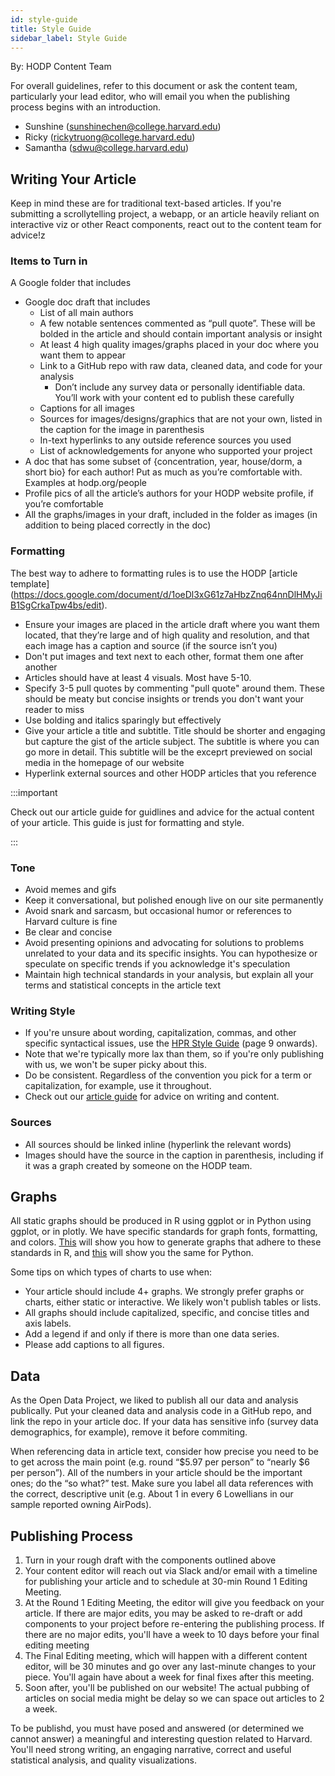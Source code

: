```yaml
---
id: style-guide
title: Style Guide
sidebar_label: Style Guide
---
```


By: HODP Content Team

For overall guidelines, refer to this document or ask the content team, particularly your lead editor, who will email you when the publishing process begins with an introduction.
- Sunshine (sunshinechen@college.harvard.edu)
- Ricky (rickytruong@college.harvard.edu)
- Samantha (sdwu@college.harvard.edu)

## Writing Your Article

Keep in mind these are for traditional text-based articles. If you're submitting a scrollytelling project, a webapp, or an article heavily reliant on interactive viz or other React components, react out to the content team for advice!z

### Items to Turn in
A Google folder that includes
- Google doc draft that includes 
  - List of all main authors
  - A few notable sentences commented as “pull quote”. These will be bolded in the article and should contain important analysis or insight
  - At least 4 high quality images/graphs placed in your doc where you want them to appear
  - Link to a GitHub repo with raw data, cleaned data, and code for your analysis
    - Don’t include any survey data or personally identifiable data. You’ll work with your content ed to publish these carefully
  - Captions for all images
  - Sources for images/designs/graphics that are not your own, listed in the caption for the image in parenthesis
  - In-text hyperlinks to any outside reference sources you used
  - List of acknowledgements for anyone who supported your project
- A doc that has some subset of {concentration, year, house/dorm, a short bio} for each author! Put as much as you’re comfortable with. Examples at hodp.org/people
- Profile pics of all the article’s authors for your HODP website profile, if you’re comfortable
- All the graphs/images in your draft, included in the folder as images (in addition to being placed correctly in the doc)


### Formatting
The best way to adhere to formatting rules is to use the HODP [article template] (https://docs.google.com/document/d/1oeDl3xG61z7aHbzZnq64nnDlHMyJiB1SgCrkaTpw4bs/edit). 
- Ensure your images are placed in the article draft where you want them located, that they’re large and of high quality and resolution, and that each image has a caption and source (if the source isn’t you)
- Don't put images and text next to each other, format them one after another
- Articles should have at least 4 visuals. Most have 5-10. 
- Specify 3-5 pull quotes by commenting "pull quote" around them. These should be meaty but concise insights or trends you don't want your reader to miss
- Use bolding and italics sparingly but effectively
- Give your article a title and subtitle. Title should be shorter and engaging but capture the gist of the article subject. The subtitle is where you can go more in detail. This subtitle will be the exceprt previewed on social media in the homepage of our website
- Hyperlink external sources and other HODP articles that you reference


:::important

Check out our article guide for guidlines and advice for the actual content of your article. This guide is just for formatting and style.

:::


### Tone

- Avoid memes and gifs
- Keep it conversational, but polished enough live on our site permanently
- Avoid snark and sarcasm, but occasional humor or references to Harvard culture is fine
- Be clear and concise
- Avoid presenting opinions and advocating for solutions to problems unrelated to your data and its specific insights. You can hypothesize or speculate on specific trends if you acknowledge it's speculation
- Maintain high technical standards in your analysis, but explain all your terms and statistical concepts in the article text

### Writing Style
- If you're unsure about wording, capitalization, commas, and other specific syntactical issues, use the [HPR Style Guide](https://drive.google.com/file/d/1FJ6JPzho5S6Le1MnbU9nydJEJ6L-9glC/view?usp=sharing) (page 9 onwards). 
- Note that we're typically more lax than them, so if you're only publishing with us, we won't be super picky about this.
- Do be consistent. Regardless of the convention you pick for a term or capitalization, for example, use it throughout.
- Check out our [article guide](https://docs.hodp.org/docs/article-guide) for advice on writing and content.

### Sources
- All sources should be linked inline (hyperlink the relevant words)
- Images should have the source in the caption in parenthesis, including if it was a graph created by someone on the HODP team. 


## Graphs
All static graphs should be produced in R using ggplot or in Python using ggplot, or in plotly. We have specific standards for graph fonts, formatting, and colors. [This](https://github.com/HarvardOpenData/HODP-StyleGuide) will show you how to generate graphs that adhere to these standards in R, and [this](https://deepnote.com/project/b78569dd-8fe2-4351-b551-2db935360f0c#%2Fnotebook.ipynb) will show you the same for Python.


Some tips on which types of charts to use when:
- Your article should include 4+ graphs. We strongly prefer graphs or charts, either static or interactive. We likely won't publish tables or lists.
- All graphs should include capitalized, specific, and concise titles and axis labels.
- Add a legend if and only if there is more than one data series.
- Please add captions to all figures.

## Data
As the Open Data Project, we liked to publish all our data and analysis publically. Put your cleaned data and analysis code in a GitHub repo, and link the repo in your article doc. If your data has sensitive info (survey data demographics, for example), remove it before commiting.

When referencing data in article text, consider how precise you need to be to get across the main point (e.g. round “$5.97 per person” to “nearly $6 per person”). All of the numbers in your article should be the important ones; do the “so what?” test. Make sure you label all data references with the correct, descriptive unit (e.g. About 1 in every 6 Lowellians in our sample reported owning AirPods). 


## Publishing Process
1. Turn in your rough draft with the components outlined above
2. Your content editor will reach out via Slack and/or email with a timeline for publishing your article and to schedule at 30-min Round 1 Editing Meeting.
3. At the Round 1 Editing Meeting, the editor will give you feedback on your article. If there are major edits, you may be asked to re-draft or add components to your project before re-entering the publishing process. If there are no major edits, you'll have a week to 10 days before your final editing meeting
4. The Final Editing meeting, which will happen with a different content editor, will be 30 minutes and go over any last-minute changes to your piece. You'll again have about a week for final fixes after this meeting.
5. Soon after, you'll be published on our website! The actual pubbing of articles on social media might be delay so we can space out articles to 2 a week.

To be publishd, you must have posed and answered (or determined we cannot answer) a meaningful and interesting question related to Harvard. You'll need strong writing, an engaging narrative, correct and useful statistical analysis, and quality visualizations. 

